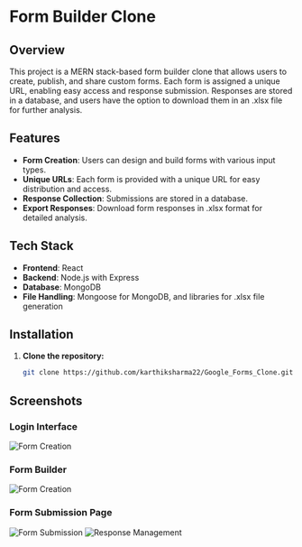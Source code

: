 # Form Builder Clone

## Overview

This project is a MERN stack-based form builder clone that allows users to create, publish, and share custom forms. Each form is assigned a unique URL, enabling easy access and response submission. Responses are stored in a database, and users have the option to download them in an .xlsx file for further analysis.

## Features

- **Form Creation**: Users can design and build forms with various input types.
- **Unique URLs**: Each form is provided with a unique URL for easy distribution and access.
- **Response Collection**: Submissions are stored in a database.
- **Export Responses**: Download form responses in .xlsx format for detailed analysis.

## Tech Stack

- **Frontend**: React
- **Backend**: Node.js with Express
- **Database**: MongoDB
- **File Handling**: Mongoose for MongoDB, and libraries for .xlsx file generation

## Installation

1. **Clone the repository:**
   ```bash
   git clone https://github.com/karthiksharma22/Google_Forms_Clone.git

## Screenshots

### Login Interface
![Form Creation](https://github.com/karthiksharma22/Google_Forms_Clone/blob/main/gf1.PNG)

### Form Builder
![Form Creation](https://github.com/karthiksharma22/Google_Forms_Clone/blob/main/gf2.PNG)

### Form Submission Page

![Form Submission](https://github.com/karthiksharma22/Google_Forms_Clone/blob/main/2024-09-06.png)
![Response Management](https://github.com/karthiksharma22/Google_Forms_Clone/blob/main/gf3.PNG)

